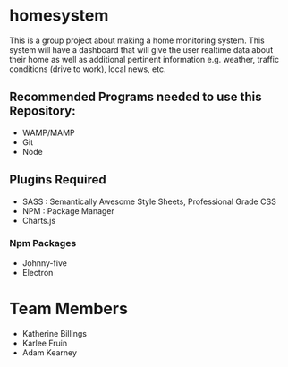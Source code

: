 # homesystem

This is a group project about making a home monitoring system. This system will have a dashboard that will give the user realtime data about their home as well as additional pertinent information e.g. weather, traffic conditions (drive to work), local news, etc.

## Recommended Programs needed to use this Repository:
* WAMP/MAMP
* Git
* Node

## Plugins Required
* SASS : Semantically Awesome Style Sheets, Professional Grade CSS
* NPM : Package Manager
* Charts.js

### Npm Packages
* Johnny-five
* Electron

# Team Members #
* Katherine Billings
* Karlee Fruin
* Adam Kearney
